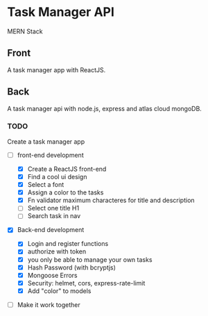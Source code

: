 # Task Manager API

MERN Stack

## Front

A task manager app with ReactJS.

## Back

A task manager api with node.js, express and atlas cloud mongoDB.

### TODO

Create a task manager app

- [ ] front-end development

  - [x] Create a ReactJS front-end
  - [x] Find a cool ui design
  - [x] Select a font
  - [x] Assign a color to the tasks
  - [x] Fn validator maximum characteres for title and description
  - [ ] Select one title H1
  - [ ] Search task in nav

- [x] Back-end development

  - [x] Login and register functions
  - [x] authorize with token
  - [x] you only be able to manage your own tasks
  - [x] Hash Password (with bcryptjs)
  - [x] Mongoose Errors
  - [x] Security: helmet, cors, express-rate-limit
  - [x] Add "color" to models

- [ ] Make it work together
